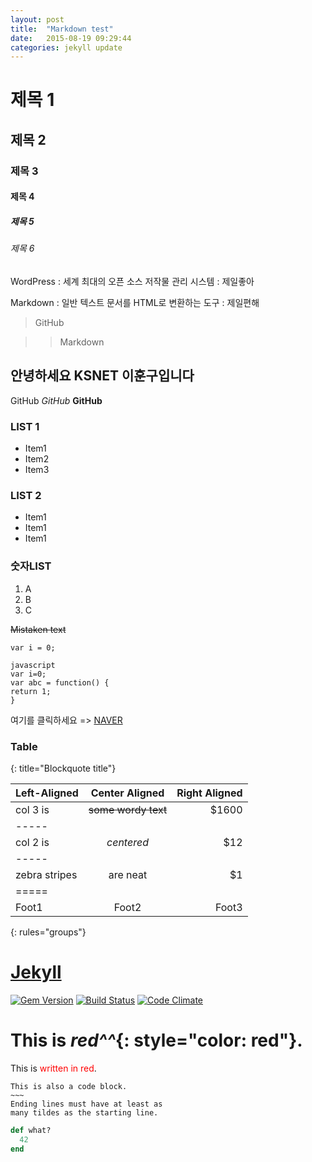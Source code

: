 ```yaml
---
layout: post
title:  "Markdown test"
date:   2015-08-19 09:29:44
categories: jekyll update
---
```



# 제목 1 

## 제목 2

### 제목 3

#### 제목 4

##### 제목 5

###### 제목 6


WordPress
: 세계 최대의 오픈 소스 저작물 관리 시스템 
: 제일좋아


Markdown
: 일반 텍스트 문서를 HTML로 변환하는 도구
: 제일편해

>GitHub

>>Markdown


안녕하세요 KSNET 이훈구입니다
--

GitHub *GitHub* **GitHub**

### LIST 1
* Item1
* Item2
* Item3

### LIST 2
- Item1
- Item1
- Item1

### 숫자LIST 
1. A
1. B
1. C


~~Mistaken text~~


`var i = 0;`

    javascript
    var i=0;
    var abc = function() {
    return 1;
    }


여기를 클릭하세요 => [NAVER](http://www.naver.com "네이버")

### Table
{: title="Blockquote title"}

| Left-Aligned  | Center Aligned  | Right Aligned |
| :------------ |:---------------:| -----:|
| col 3 is      | ~~some wordy text~~ | $1600 |
|-----
| col 2 is      | _centered_        |   $12 |
|-----
| zebra stripes | are neat        |    $1 |
|=====
| Foot1   | Foot2   | Foot3
{: rules="groups"}


# [Jekyll](http://jekyllrb.com/)

[![Gem Version](https://img.shields.io/gem/v/jekyll.svg)](https://rubygems.org/gems/jekyll)
[![Build Status](https://img.shields.io/travis/jekyll/jekyll/master.svg)](https://travis-ci.org/jekyll/jekyll)
[![Code Climate](https://img.shields.io/codeclimate/github/jekyll/jekyll.svg)](https://codeclimate.com/github/jekyll/jekyll)


# This is *red^^*{: style="color: red"}.

This is <span style="color: red">written in red</span>.


~~~~~~
This is also a code block.
~~~
Ending lines must have at least as
many tildes as the starting line.
~~~~~~~~~~~~


~~~ ruby
def what?
  42
end
~~~